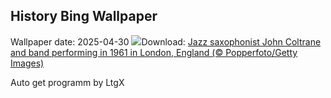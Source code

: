 ## History Bing Wallpaper
Wallpaper date: 2025-04-30
![](https://www.bing.com/th?id=OHR.ColtraneBand_EN-IN4058785023_UHD.jpg&w=1000)Download: [Jazz saxophonist John Coltrane and band performing in 1961 in London, England (© Popperfoto/Getty Images)](https://www.bing.com/th?id=OHR.ColtraneBand_EN-IN4058785023_UHD.jpg)

Auto get programm by LtgX
